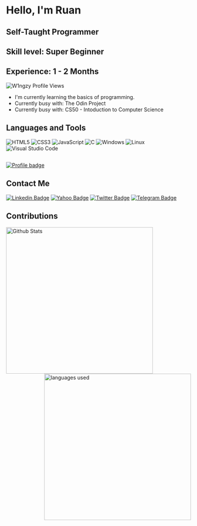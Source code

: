 # Hello, I'm Ruan
## Self-Taught Programmer
## Skill level: Super Beginner
## Experience: 1 - 2 Months

<img src="https://komarev.com/ghpvc/?username=W1ngzy" alt="W1ngzy Profile Views" />

- I'm currently learning the basics of programming.
- Currently busy with: The Odin Project
- Currently busy with: CS50 - Intoduction to Computer Science

## Languages and Tools
  
  ![HTML5](https://img.shields.io/badge/-HTML5-%23E44D27?style=flat-square&logo=html5&logoColor=ffffff)
  ![CSS3](https://img.shields.io/badge/-CSS3-%231572B6?style=flat-square&logo=css3)
  ![JavaScript](https://img.shields.io/badge/-JavaScript-%23F7DF1C?style=flat-square&logo=javascript&logoColor=000000&labelColor=%23F7DF1C&color=%23FFCE5A)
  ![C](https://img.shields.io/badge/C-00599C?style=flat&logo=c&logoColor=white)
  ![Windows](http://img.shields.io/badge/-Windows-0078D6?style=flat-square&logo=windows&logoColor=ffffff)
  ![Linux](https://img.shields.io/badge/Linux-FCC624?style=flat&logo=linux&logoColor=black)
  ![Visual Studio Code](https://img.shields.io/badge/-visual%20studio%20code-05122A?style=flat-square&logo=visual-studio-code&logoColor=007ACC)

##
  [![Profile badge](https://www.codewars.com/users/W1ngzy/badges/large)](https://www.codewars.com/users/W1ngzy)

## Contact Me
  [![Linkedin Badge](https://img.shields.io/badge/-LinkedIn-blue?style=flat-square&logo=Linkedin&logoColor=white&link=)](https://www.linkedin.com/in/w1ngzy/)
  [![Yahoo Badge](https://img.shields.io/badge/-Yahoo-c14438?style=flat-square&logo=Yahoo&logoColor=white&link=mailto:yahoo.com)](mailto:ruancronje@yahoo.com)
  [![Twitter Badge](https://img.shields.io/badge/-Twitter-blue?style=flat-square&logo=Twitter&logoColor=white&link=)](https://twitter.com/W1ngzy)
  [![Telegram Badge](https://img.shields.io/badge/Telegram-0088cc?style=flat&logo=telegram&logoColor=white&link=)](https://t.me/w1ngzy)

## Contributions
  <img align="left" width="400" alt="Github Stats" src="https://github-readme-stats.vercel.app/api?username=W1ngzy&show_icons=true&bg_color=00000000">
  <img align="right" width="400" alt="languages used" src="https://github-readme-stats.vercel.app/api/top-langs/?username=w1ngzy&show_icons=true&bg_color=00000000&layout=compact">
